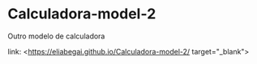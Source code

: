 # Calculadora-model-2
 Outro modelo de calculadora

link: <https://eliabegai.github.io/Calculadora-model-2/ target="_blank">
